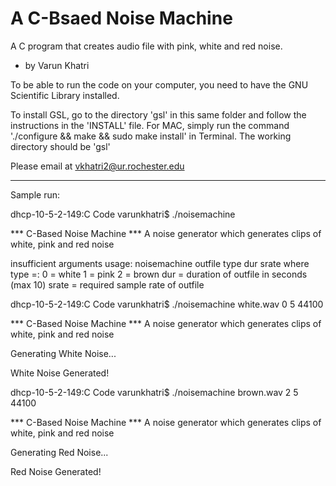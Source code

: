 # A C-Bsaed Noise Machine
A C program that creates audio file with pink, white and red noise.
- by Varun Khatri

To be able to run the code on your computer, you need to have the GNU Scientific Library installed.

To install GSL, go to the directory 'gsl' in this same folder and follow the instructions
in the 'INSTALL' file. For MAC, simply run the command './configure && make && sudo make install' in Terminal. The working directory should be 'gsl'

Please email at vkhatri2@ur.rochester.edu

***************************************************************************************************************************

Sample run:

dhcp-10-5-2-149:C Code varunkhatri$ ./noisemachine

*** C-Based Noise Machine ***
A noise generator which generates clips of white, pink and red noise

insufficient arguments
usage: noisemachine outfile type dur srate
where type =:
       0 = white
       1 = pink
       2 = brown
dur   = duration of outfile in seconds (max 10)
srate = required sample rate of outfile

dhcp-10-5-2-149:C Code varunkhatri$ ./noisemachine white.wav 0 5 44100

*** C-Based Noise Machine ***
A noise generator which generates clips of white, pink and red noise

Generating White Noise...

White Noise Generated!

dhcp-10-5-2-149:C Code varunkhatri$ ./noisemachine brown.wav 2 5 44100

*** C-Based Noise Machine ***
A noise generator which generates clips of white, pink and red noise

Generating Red Noise...

Red Noise Generated!
